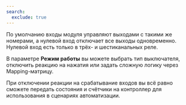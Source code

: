 ```yaml
---
search:
  exclude: true
---
```

<!--include-start-->
По умолчанию входы модуля управляют выходами с такими же номерами, а нулевой вход отключает все выходы одновременно. Нулевой вход есть только в трёх- и шестиканальных реле.

В параметре **Режим работы** вы можете выбрать тип выключателя, отключить реакцию на нажатия или задать сложную логику через Mapping-матрицу.

При отключении реакции на срабатывание входов вы всё равно сможете передать состояния и счётчики на контроллер для использования в сценариях автоматизации.
<!--include-end-->

